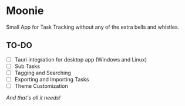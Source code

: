 # Moonie

Small App for Task Tracking without any of the extra bells and whistles.

## TO-DO

- [ ] Tauri integration for desktop app (Windows and Linux)
- [ ] Sub Tasks
- [ ] Tagging and Searching
- [ ] Exporting and Importing Tasks
- [ ] Theme Customization

_And that's all it needs!_
